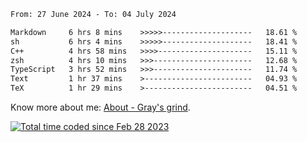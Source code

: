 <!--START_SECTION:waka-->

```txt
From: 27 June 2024 - To: 04 July 2024

Markdown     6 hrs 8 mins    >>>>>--------------------   18.61 %
sh           6 hrs 4 mins    >>>>>--------------------   18.41 %
C++          4 hrs 58 mins   >>>>---------------------   15.11 %
zsh          4 hrs 10 mins   >>>----------------------   12.68 %
TypeScript   3 hrs 52 mins   >>>----------------------   11.74 %
Text         1 hr 37 mins    >------------------------   04.93 %
TeX          1 hr 29 mins    >------------------------   04.51 %
```

<!--END_SECTION:waka-->

<!-- [![grayxu's github stats](https://github-readme-stats.vercel.app/api?username=grayxu&count_private=true&show_icons=true)](https://github.com/grayxu) -->

Know more about me: [About - Gray's grind](https://www.grayxu.cn/).
<p align="left">
  <a href="https://wakatime.com/@c69eb31e-43a1-463f-8968-c3449e386f57"><img src="https://wakatime.com/badge/user/c69eb31e-43a1-463f-8968-c3449e386f57.svg" title="Total time coded since Feb 28 2023" /></a>
</p>

